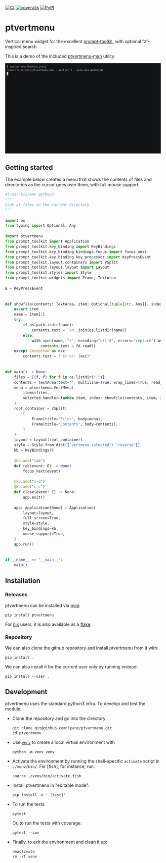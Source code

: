 [![CI](https://github.com/lpenz/ptvertmenu/actions/workflows/ci.yml/badge.svg)](https://github.com/lpenz/ptvertmenu/actions/workflows/ci.yml)
[![coveralls](https://coveralls.io/repos/github/lpenz/ptvertmenu/badge.svg?branch=main)](https://coveralls.io/github/lpenz/ptvertmenu?branch=main)
[![PyPI](https://img.shields.io/pypi/v/ptvertmenu)](https://pypi.org/project/ptvertmenu/)

# ptvertmenu

Vertical menu widget for the excellent [prompt-toolkit], with optional
fzf-inspired search

This is a demo of the included [ptvertmenu-man](src/bin/ptvertmenu-man) utility:

![demo-man](demos/demo-man.gif)


## Getting started

The example below creates a menu that shows the contents of files and
directories as the cursor goes over them, with full mouse support:

```.py
#!/usr/bin/env python3
"""
Look at files in the current directory
"""

import os
from typing import Optional, Any

import ptvertmenu
from prompt_toolkit import Application
from prompt_toolkit.key_binding import KeyBindings
from prompt_toolkit.key_binding.bindings.focus import focus_next
from prompt_toolkit.key_binding.key_processor import KeyPressEvent
from prompt_toolkit.layout.containers import VSplit
from prompt_toolkit.layout.layout import Layout
from prompt_toolkit.styles import Style
from prompt_toolkit.widgets import Frame, TextArea

E = KeyPressEvent


def showfile(contents: TextArea, item: Optional[tuple[str, Any]], index: int) -> None:
    assert item
    name = item[1]
    try:
        if os.path.isdir(name):
            contents.text = '\n'.join(os.listdir(name))
        else:
            with open(name, "r", encoding="utf-8", errors="replace") as fd:
                contents.text = fd.read()
    except Exception as exc:
        contents.text = f"Error: {exc}"


def main() -> None:
    files = [(f, f) for f in os.listdir(".")]
    contents = TextArea(text="", multiline=True, wrap_lines=True, read_only=True)
    menu = ptvertmenu.VertMenu(
        items=files,
        selected_handler=lambda item, index: showfile(contents, item, index),
    )
    root_container = VSplit(
        [
            Frame(title="Files", body=menu),
            Frame(title="Contents", body=contents),
        ]
    )
    layout = Layout(root_container)
    style = Style.from_dict({"vertmenu.selected": "reverse"})
    kb = KeyBindings()

    @kb.add("tab")
    def tab(event: E) -> None:
        focus_next(event)

    @kb.add("c-d")
    @kb.add("c-c")
    def close(event: E) -> None:
        app.exit()

    app: Application[None] = Application(
        layout=layout,
        full_screen=True,
        style=style,
        key_bindings=kb,
        mouse_support=True,
    )
    app.run()


if __name__ == "__main__":
    main()
```

## Installation


### Releases

ptvertmenu can be installed via [pypi]:

```
pip install ptvertmenu
```

For [nix] users, it is also available as a [flake].


### Repository

We can also clone the github repository and install ptvertmenu from it with:

```
pip install .
```

We can also install it for the current user only by running instead:

```
pip install --user .
```


## Development

ptvertmenu uses the standard python3 infra. To develop and test the module:
- Clone the repository and go into the directory:
  ```
  git clone git@github.com:lpenz/ptvertmenu.git
  cd ptvertmenu
  ```
- Use [`venv`] to create a local virtual environment with
  ```
  python -m venv venv
  ```
- Activate the environment by running the shell-specific `activate`
  script in `./venv/bin/`. For [fish], for instance, run:
  ```
  source ./venv/bin/activate.fish
  ```
- Install ptvertmenu in "editable mode":
  ```
  pip install -e '.[test]'
  ```
- To run the tests:
  ```
  pytest
  ```
  Or, to run the tests with coverage:
  ```
  pytest --cov
  ```
- Finally, to exit the environment and clean it up:
  ```
  deactivate
  rm -rf venv
  ```


[pypi]: https://pypi.org/project/ptvertmenu/
[nix]: https://nixos.org/
[flake]: https://nixos.wiki/wiki/Flakes
[`venv`]: https://docs.python.org/3/library/venv.html
[prompt-toolkit]: https://github.com/prompt-toolkit/python-prompt-toolkit
